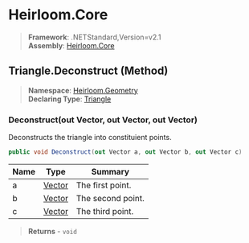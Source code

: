 # Heirloom.Core

> **Framework**: .NETStandard,Version=v2.1  
> **Assembly**: [Heirloom.Core][0]

## Triangle.Deconstruct (Method)

> **Namespace**: [Heirloom.Geometry][0]  
> **Declaring Type**: [Triangle][1]

### Deconstruct(out Vector, out Vector, out Vector)

Deconstructs the triangle into constituient points.

```cs
public void Deconstruct(out Vector a, out Vector b, out Vector c)
```

| Name | Type        | Summary           |
|------|-------------|-------------------|
| a    | [Vector][2] | The first point.  |
| b    | [Vector][2] | The second point. |
| c    | [Vector][2] | The third point.  |

> **Returns** - `void`

[0]: ../../../Heirloom.Core.md
[1]: ../Triangle.md
[2]: ../../Heirloom/Vector.md

